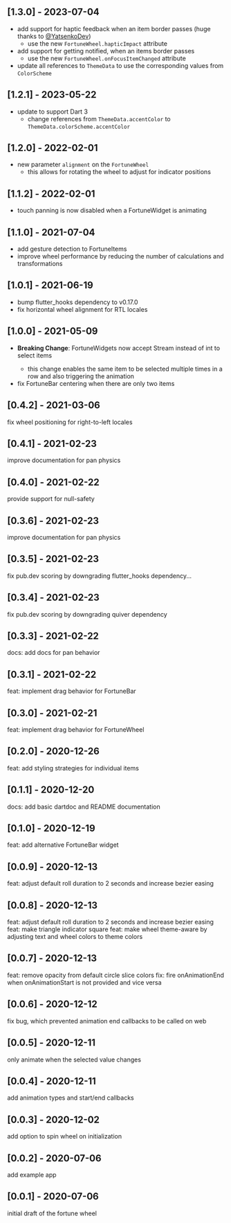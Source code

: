 ## [1.3.0] - 2023-07-04

- add support for haptic feedback when an item border passes (huge thanks to [@YatsenkoDev](https://github.com/YatsenkoDev))
  - use the new `FortuneWheel.hapticImpact` attribute
- add support for getting notified, when an items border passes
  - use the new `FortuneWheel.onFocusItemChanged` attribute
- update all references to `ThemeData` to use the corresponding values from `ColorScheme`

## [1.2.1] - 2023-05-22

- update to support Dart 3
  - change references from `ThemeData.accentColor` to `ThemeData.colorScheme.accentColor`

## [1.2.0] - 2022-02-01

- new parameter `alignment` on the `FortuneWheel`
  - this allows for rotating the wheel to adjust for indicator positions

## [1.1.2] - 2022-02-01

- touch panning is now disabled when a FortuneWidget is animating

## [1.1.0] - 2021-07-04

- add gesture detection to FortuneItems
- improve wheel performance by reducing the number of calculations and transformations

## [1.0.1] - 2021-06-19

- bump flutter_hooks dependency to v0.17.0
- fix horizontal wheel alignment for RTL locales

## [1.0.0] - 2021-05-09

- **Breaking Change**: FortuneWidgets now accept Stream<int> instead of int to select items
  - this change enables the same item to be selected multiple times in a row and also triggering the animation
- fix FortuneBar centering when there are only two items

## [0.4.2] - 2021-03-06

fix wheel positioning for right-to-left locales

## [0.4.1] - 2021-02-23

improve documentation for pan physics

## [0.4.0] - 2021-02-22

provide support for null-safety

## [0.3.6] - 2021-02-23

improve documentation for pan physics

## [0.3.5] - 2021-02-23

fix pub.dev scoring by downgrading flutter_hooks dependency...

## [0.3.4] - 2021-02-23

fix pub.dev scoring by downgrading quiver dependency

## [0.3.3] - 2021-02-22

docs: add docs for pan behavior

## [0.3.1] - 2021-02-22

feat: implement drag behavior for FortuneBar

## [0.3.0] - 2021-02-21

feat: implement drag behavior for FortuneWheel

## [0.2.0] - 2020-12-26

feat: add styling strategies for individual items

## [0.1.1] - 2020-12-20

docs: add basic dartdoc and README documentation

## [0.1.0] - 2020-12-19

feat: add alternative FortuneBar widget

## [0.0.9] - 2020-12-13

feat: adjust default roll duration to 2 seconds and increase bezier easing

## [0.0.8] - 2020-12-13

feat: adjust default roll duration to 2 seconds and increase bezier easing
feat: make triangle indicator square
feat: make wheel theme-aware by adjusting text and wheel colors to theme colors

## [0.0.7] - 2020-12-13

feat: remove opacity from default circle slice colors
fix: fire onAnimationEnd when onAnimationStart is not provided and vice versa

## [0.0.6] - 2020-12-12

fix bug, which prevented animation end callbacks to be called on web

## [0.0.5] - 2020-12-11

only animate when the selected value changes

## [0.0.4] - 2020-12-11

add animation types and start/end callbacks

## [0.0.3] - 2020-12-02

add option to spin wheel on initialization

## [0.0.2] - 2020-07-06

add example app

## [0.0.1] - 2020-07-06

initial draft of the fortune wheel
